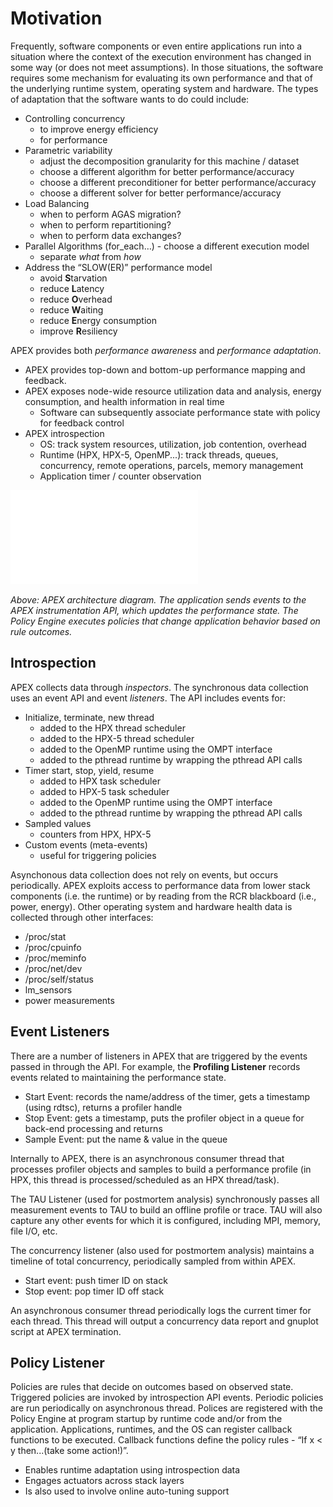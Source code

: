 # Motivation

Frequently, software components or even entire applications run into a situation where the context of the execution environment has changed in some way (or does not meet assumptions). In those situations, the software requires some mechanism for evaluating its own performance and that of the underlying runtime system, operating system and hardware. The types of adaptation that the software wants to do could include:

* Controlling concurrency
	* to improve energy efficiency
	* for performance
* Parametric variability
	* adjust the decomposition granularity for this machine / dataset
	* choose a different algorithm for better performance/accuracy
	* choose a different preconditioner for better performance/accuracy
	* choose a different solver for better performance/accuracy
* Load Balancing
	* when to perform AGAS migration?
	* when to perform repartitioning?
	* when to perform data exchanges?
* Parallel Algorithms (for_each…) - choose a different execution model
	* separate *what* from *how*
* Address the “SLOW(ER)” performance model
	* avoid **S**tarvation
	* reduce **L**atency
	* reduce **O**verhead
	* reduce **W**aiting
	* reduce **E**nergy consumption
	* improve **R**esiliency

APEX provides both *performance awareness* and *performance adaptation*.

* APEX provides top-down and bottom-up performance mapping and feedback.
* APEX exposes node-wide resource utilization data and analysis, energy consumption, and health information in real time
	* Software can subsequently associate performance state with policy for feedback control
* APEX introspection
	* OS: track system resources, utilization, job contention, overhead
	* Runtime (HPX, HPX-5, OpenMP...): track threads, queues, concurrency, remote operations, parcels, memory management
	* Application timer / counter observation

![Screenshot](img/APEX_diagram.pdf)

*Above: APEX architecture diagram. The application sends events to the APEX instrumentation API, which updates the performance state. The Policy Engine executes policies that change application behavior based on rule outcomes.*

## Introspection

APEX collects data through *inspectors*. The synchronous data collection uses an event API and event *listeners*. The API includes events for:

* Initialize, terminate, new thread 
	* added to the HPX thread scheduler
	* added to the HPX-5 thread scheduler
	* added to the OpenMP runtime using the OMPT interface
	* added to the pthread runtime by wrapping the pthread API calls
* Timer start, stop, yield, resume 
	* added to HPX task scheduler
	* added to HPX-5 task scheduler
	* added to the OpenMP runtime using the OMPT interface
	* added to the pthread runtime by wrapping the pthread API calls
* Sampled values
	* counters from HPX, HPX-5
* Custom events (meta-events)
  * useful for triggering policies

Asynchonous data collection does not rely on events, but occurs periodically.  APEX exploits access to performance data from lower stack components (i.e. the runtime) or by reading from the RCR blackboard (i.e., power, energy). Other operating system and hardware health data is collected through other interfaces:

* /proc/stat
* /proc/cpuinfo
* /proc/meminfo
* /proc/net/dev
* /proc/self/status
* lm_sensors
* power measurements 

## Event Listeners

There are a number of listeners in APEX that are triggered by the events passed in through the API. For example, the **Profiling Listener** records events related to maintaining the performance state.

* Start Event: records the name/address of the timer, gets a timestamp (using rdtsc), returns a profiler handle
* Stop Event: gets a timestamp, puts the profiler object in a queue for back-end processing and returns
* Sample Event: put the name & value in the queue

Internally to APEX, there is an asynchronous consumer thread that processes profiler objects and samples to build a performance profile (in HPX, this thread is processed/scheduled as an HPX thread/task).

The TAU Listener (used for postmortem analysis) synchronously passes all measurement events to TAU to build an offline profile or trace. TAU will also capture any other events for which it is configured, including MPI, memory, file I/O, etc.

The concurrency listener (also used for postmortem analysis) maintains a timeline of total concurrency, periodically sampled from  within APEX.

* Start event: push timer ID on stack
* Stop event: pop timer ID off stack

An asynchronous consumer thread periodically logs the current timer for each thread. This thread will output a concurrency data report and gnuplot script at APEX termination. 

## Policy Listener

Policies are rules that decide on outcomes based on observed state. 
Triggered policies are invoked by introspection API events.
Periodic policies are run periodically on asynchronous thread.
Polices are registered with the Policy Engine at program startup by runtime code and/or from the application.
Applications, runtimes, and the OS can register callback functions to be executed. 
Callback functions define the policy rules - “If x < y then...(take some action!)”.

* Enables runtime adaptation using introspection data
* Engages actuators across stack layers
* Is also used to involve online auto-tuning support




